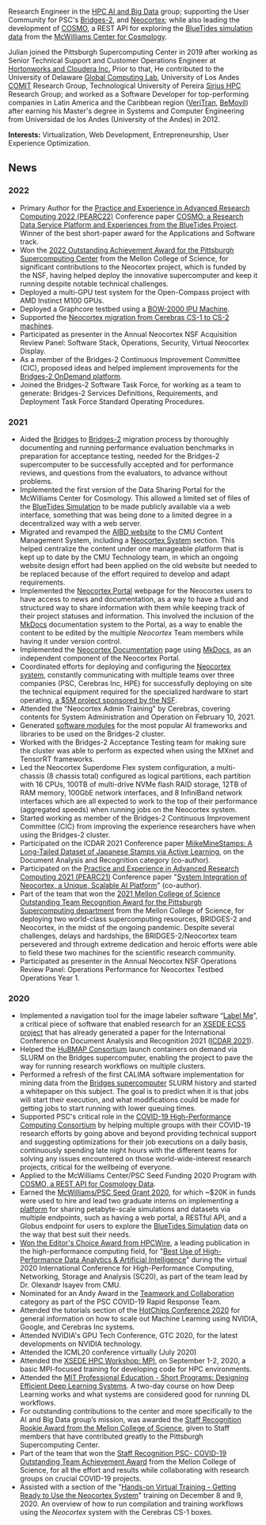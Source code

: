 Research Engineer in the [HPC AI and Big Data](http://cmu.edu/psc/aibd) group; supporting the User Community for PSC's [Bridges-2](https://www.psc.edu/bridges-2), and [Neocortex](https://www.cmu.edu/psc/aibd/neocortex/); while also leading the development of [COSMO](https://www.cmu.edu/cosmology/news/articles/2020-05-15_seed-grant-recipients.html), a REST API for exploring the [BlueTides simulation data](http://bluetides-project.org/) from the [McWilliams Center for Cosmology](https://www.cmu.edu/cosmology/).

Julian joined the Pittsburgh Supercomputing Center in 2019 after working as Senior Technical Support and Customer Operations Engineer at [Hortonworks and Cloudera Inc.](https://www.cloudera.com/) Prior to that, He contributed to the University of Delaware [Global Computing Lab](https://globalcomputing.group/), University of Los Andes [COMIT](https://sistemas.uniandes.edu.co/en/research/groups/comit-en) Research Group, Technological University of Pereira [Sirius HPC](https://sirius.utp.edu.co/) Research Group; and worked as a Software Developer for top-performing companies in Latin America and the Caribbean region ([VeriTran](https://www.veritran.com/), [BeMovil](https://www.bemovil.net/)) after earning his Master's degree in Systems and Computer Engineering from Universidad de los Andes (University of the Andes) in 2012.

**Interests:** Virtualization, Web Development, Entrepreneurship, User Experience Optimization.

## News

### 2022
* Primary Author for the [Practice and Experience in Advanced Research Computing 2022 (PEARC22)](https://dl.acm.org/doi/proceedings/10.1145/3491418) Conference paper [COSMO: a Research Data Service Platform and Experiences from the BlueTides Project](https://dl.acm.org/doi/10.1145/3491418.3535166). Winner of the best short-paper award for the Applications and Software track.
* Won the [2022 Outstanding Achievement Award for the Pittsburgh Supercomputing Center](https://www.cmu.edu/mcs/news-events/2022/0610_mcs-staff-awards.html) from the Mellon College of Science, for significant contributions to the Neocortex project, which is funded by the NSF, having helped deploy the innovative supercomputer and keep it running despite notable technical challenges.
* Deployed a multi-GPU test system for the Open-Compass project with AMD Instinct M100 GPUs.
* Deployed a Graphcore testbed using a [BOW-2000 IPU Machine](https://www.graphcore.ai/products/bow-2000).
* Supported the [Neocortex migration from Cerebras CS-1 to CS-2 machines](https://www.cmu.edu/psc/aibd/neocortex/2022-03-neocortex-cs2-overview.html).
* Participated as presenter in the Annual Neocortex NSF Acquisition Review Panel: Software Stack, Operations, Security, Virtual Neocortex Display.
* As a member of the Bridges-2 Continuous Improvement Committee (CIC), proposed ideas and helped implement improvements for the [Bridges-2 OnDemand platform](https://ondemand.bridges2.psc.edu/). 
* Joined the Bridges-2 Software Task Force, for working as a team to generate: Bridges-2 Services Definitions, Requirements, and Deployment Task Force Standard Operating Procedures.

### 2021
* Aided the [Bridges](https://www.psc.edu/resources/bridges/) to [Bridges-2](https://www.psc.edu/resources/bridges-2/) migration process by thoroughly documenting and running performance evaluation benchmarks in preparation for acceptance testing, needed for the Bridges-2 supercomputer to be successfully accepted and for performance reviews, and questions from the evaluators, to advance without problems.
* Implemented the first version of the Data Sharing Portal for the McWilliams Center for Cosmology. This allowed a limited set of files of the [BlueTides Simulation](https://bluetides.psc.edu/) to be made publicly available via a web interface, something that was being done to a limited degree in a decentralized way with a web server.
* Migrated and revamped the [AIBD website](https://www.cmu.edu/psc/aibd/) to the CMU Content Management System, including a [Neocortex System](https://www.cmu.edu/psc/aibd/neocortex/) section. This helped centralize the content under one manageable platform that is kept up to date by the CMU Technology team, in which an ongoing website design effort had been applied on the old website but needed to be replaced because of the effort required to develop and adapt requirements.
* Implemented the [Neocortex Portal](https://portal.neocortex.psc.edu/) webpage for the Neocortex users to have access to news and documentation, as a way to have a fluid and structured way to share information with them while keeping track of their project statuses and information. This involved the inclusion of the [MkDocs](https://www.mkdocs.org/) documentation system to the Portal, as a way to enable the content to be edited by the multiple _Neocortex_ Team members while having it under version control.
* Implemented the [Neocortex Documentation](https://portal.neocortex.psc.edu/docs/) page using [MkDocs](https://www.mkdocs.org/), as an independent component of the Neocortex Portal.
* Coordinated efforts for deploying and configuring the [Neocortex system](https://www.cmu.edu/psc/aibd/neocortex/), constantly communicating with multiple teams over three companies (PSC, Cerebras Inc, HPE) for successfully deploying on site the technical equipment required for the specialized hardware to start operating, [a $5M project sponsored by the NSF](https://www.nsf.gov/awardsearch/showAward?AWD_ID=2005597).
* Attended the "Neocortex Admin Training" by Cerebras, covering contents for System Administration and Operation on February 10, 2021.
* Generated [software modules](https://www.psc.edu/resources/software/ai/) for the most popular AI frameworks and libraries to be used on the Bridges-2 cluster.
* Worked with the Bridges-2 Acceptance Testing team for making sure the cluster was able to perform as expected when using the MXnet and TensorRT frameworks. 
* Led the Neocortex Superdome Flex system configuration, a multi-chassis (8 chassis total) configured as logical partitions, each partition with 16 CPUs, 100TB of multi-drive NVMe flash RAID storage, 12TB of RAM memory, 100GbE network interfaces, and 8 InfiniBand network interfaces which are all expected to work to the top of their performance (aggregated speeds) when running jobs on the Neocortex system.
* Started working as member of the Bridges-2 Continuous Improvement Committee (CIC) from improving the experience researchers have when using the Bridges-2 cluster.
* Participated on the ICDAR 2021 Conference paper [MiikeMineStamps: A Long-Tailed Dataset of Japanese Stamps via Active Learning](https://link.springer.com/chapter/10.1007/978-3-030-86334-0_1), on the Document Analysis and Recognition category (co-author).
* Participated on the [Practice and Experience in Advanced Research Computing  2021 (PEARC21)](https://dl.acm.org/doi/proceedings/10.1145/3437359) Conference paper "[System Integration of Neocortex, a Unique, Scalable AI Platform](https://dl.acm.org/doi/10.1145/3437359.3465604)" (co-author).
* Part of the team that won the [2021 Mellon College of Science Outstanding Team Recognition Award for the Pittsburgh Supercomputing department](https://www.cmu.edu/mcs/news-events/2021/0617_staff-awards-2021.html) from the Mellon College of Science, for deploying two world-class supercomputing resources, BRIDGES-2 and Neocortex, in the midst of the ongoing pandemic. Despite several challenges, delays and hardships, the BRIDGES-2/Neocortex team persevered and through extreme dedication and heroic efforts were able to field these two machines for the scientific research community.
* Participated as presenter in the Annual Neocortex NSF Operations Review Panel: Operations Performance for Neocortex Testbed Operations Year 1.

### 2020
* Implemented a navigation tool for the image labeler software “[Label Me](https://github.com/CSAILVision/LabelMeAnnotationTool)”, a critical piece of software that enabled research for an [XSEDE ECSS project](https://www.xsede.org/for-users/ecss/ecss-projects) that has already generated a paper for the International Conference on Document Analysis and Recognition 2021 ([ICDAR 2021](https://icdar2021.org/)).
* Helped the [HuBMAP Consortium](https://hubmapconsortium.org/) launch containers on demand via SLURM on the Bridges supercomputer, enabling the project to pave the way for running research workflows on multiple clusters.
* Performed a refresh of the first CALIMA software implementation for mining data from the [Bridges supercomputer](https://www.psc.edu/resources/bridges-2/) SLURM history and started a whitepaper on this subject. The goal is to predict when it is that jobs will start their execution, and what modifications could be made for getting jobs to start running with lower queuing times.
* Supported PSC's critical role in the [COVID-19 High-Performance Computing Consortium](https://covid19-hpc-consortium.org/) by helping multiple groups with their COVID-19 research efforts by going above and beyond providing technical support and suggesting optimizations for their job executions on a daily basis, continuously spending late night hours with the different teams for solving any issues encountered on those world-wide-interest research projects, critical for the wellbeing of everyone. 
* Applied to the McWilliams Center/PSC Seed Funding 2020 Program with [COSMO, a REST API for Cosmology Data](https://bluetides.psc.edu/).
* Earned the [McWilliams/PSC Seed Grant 2020](https://www.cmu.edu/cosmology/news/articles/2020-05-15_seed-grant-recipients.html), for which ~$20K in funds were used to hire and lead two graduate interns on implementing a [platform](https://bluetides.psc.edu/) for sharing petabyte-scale simulations and datasets via multiple endpoints, such as having a web portal, a RESTful API, and a Globus endpoint for users to explore the [BlueTides Simulation](https://bluetides.psc.edu/) data on the way that best suit their needs.
* [Won the Editor's Choice Award from HPCWire](https://www.youtube.com/watch?v=Gy-NHpYm-Pk), a leading publication in the high-performance computing field, for "[Best Use of High-Performance Data Analytics & Artificial Intelligence](https://www.hpcwire.com/off-the-wire/hpcwire-reveals-winners-of-the-2020-readers-and-editors-choice-awards-during-sc20s-virtual-conference/)" during the virtual 2020 International Conference for High-Performance Computing, Networking, Storage and Analysis (SC20), as part of the team lead by Dr. Olexandr Isayev from CMU.
* Nominated for an Andy Award in the [Teamwork and Collaboration](https://www.cmu.edu/andyawards/nominees/teamwork-and-collaboration.html) category as part of the PSC COVID-19 Rapid Response Team.
* Attended the tutorials section of the [HotChips Conference 2020](https://hotchips.org/archives/hc32/#tutorials-sunday-august-16-2020) for general information on how to scale out Machine Learning using NVIDIA, Google, and Cerebras Inc systems.
* Attended NVIDIA's GPU Tech Conference, GTC 2020, for the latest developments on NVIDIA technology.
* Attended the ICML20 conference virtually (July 2020)
* Attended the [XSEDE HPC Workshop: MPI](https://portal.xsede.org/online-training), on September 1-2, 2020, a basic MPI-focused training for developing code for HPC environments.
* Attended the [MIT Professional Education - Short Programs: Designing Efficient Deep Learning Systems](https://professional.mit.edu/course-catalog/designing-efficient-deep-learning-systems). A two-day course on how Deep Learning works and what systems are considered good for running DL workflows.
* For outstanding contributions to the center and more specifically to the AI and Big Data group’s mission, was awarded the [Staff Recognition Rookie Award from the Mellon College of Science](https://www.cmu.edu/mcs/news-events/2020/0608_staff-awards-2020.html), given to Staff members that have contributed greatly to the Pittsburgh Supercomputing Center.
* Part of the team that won the [Staff Recognition PSC- COVID-19 Outstanding Team Achievement Award](https://www.cmu.edu/mcs/news-events/2020/0608_staff-awards-2020.html) from the Mellon College of Science, for all the effort and results while collaborating with research groups on crucial COVID-19 projects.
* Assisted with a section of the "[Hands-on Virtual Training - Getting Ready to Use the Neocortex System](https://www.cmu.edu/psc/aibd/neocortex/technical-tutorial.html)" training on December 8 and 9, 2020. An overview of how to run compilation and training workflows using the _Neocortex_ system with the Cerebras CS-1 boxes.